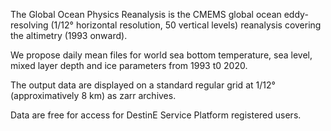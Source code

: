 The Global Ocean Physics Reanalysis is the CMEMS global ocean eddy-resolving (1/12° horizontal resolution, 50 vertical levels) reanalysis covering the altimetry (1993 onward).


We propose daily mean files for world sea bottom temperature, sea level, mixed layer depth and ice parameters from 1993 t0 2020.

The  output data are displayed on a standard regular grid at 1/12° (approximatively 8 km) as zarr archives.

Data are free for access for DestinE Service Platform registered users.
